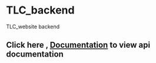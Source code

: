 # TLC_backend
TLC_website backend

## Click here , [Documentation](https://documenter.getpostman.com/view/14666556/2s93m7W1wN) to view api documentation
